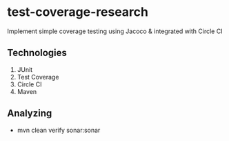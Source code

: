 # test-coverage-research
Implement simple coverage testing using Jacoco & integrated with Circle CI
## Technologies
1. JUnit
2. Test Coverage
3. Circle CI
4. Maven
## Analyzing
 - mvn clean verify sonar:sonar
